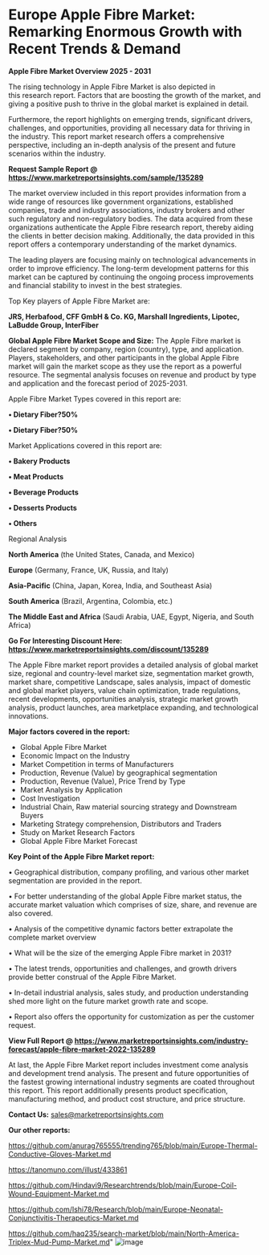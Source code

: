 # Europe Apple Fibre Market: Remarking Enormous Growth with Recent Trends & Demand

<Strong> Apple Fibre Market Overview 2025 - 2031</strong>

The rising technology in Apple Fibre Market is also depicted in this research report. Factors that are boosting the growth of the market, and giving a positive push to thrive in the global market is explained in detail.

Furthermore, the report highlights on emerging trends, significant drivers, challenges, and opportunities, providing all necessary data for thriving in the industry. This report market research offers a comprehensive perspective, including an in-depth analysis of the present and future scenarios within the industry.

<strong>Request Sample Report @ <a href=https://www.marketreportsinsights.com/sample/135289>https://www.marketreportsinsights.com/sample/135289</a></strong>

The market overview included in this report provides information from a wide range of resources like government organizations, established companies, trade and industry associations, industry brokers and other such regulatory and non-regulatory bodies. The data acquired from these organizations authenticate the Apple Fibre research report, thereby aiding the clients in better decision making. Additionally, the data provided in this report offers a contemporary understanding of the market dynamics.

The leading players are focusing mainly on technological advancements in order to improve efficiency. The long-term development patterns for this market can be captured by continuing the ongoing process improvements and financial stability to invest in the best strategies.

Top Key players of Apple Fibre Market are:

<strong>JRS, Herbafood, CFF GmbH & Co. KG, Marshall Ingredients, Lipotec, LaBudde Group, InterFiber</strong>

<strong><b>Global Apple Fibre Market Scope and Size:</b></strong>
The Apple Fibre market is declared segment by company, region (country), type, and application. Players, stakeholders, and other participants in the global Apple Fibre market will gain the market scope as they use the report as a powerful resource. The segmental analysis focuses on revenue and product by type and application and the forecast period of 2025-2031.

Apple Fibre Market Types covered in this report are:

<strong>• Dietary Fiber?50%

• Dietary Fiber?50%</strong>

Market Applications covered in this report are:

<strong>• Bakery Products

• Meat Products

• Beverage Products

• Desserts Products

• Others</strong> 

Regional Analysis

<strong>North America</strong> (the United States, Canada, and Mexico)

<strong>Europe</strong> (Germany, France, UK, Russia, and Italy)

<strong>Asia-Pacific</strong> (China, Japan, Korea, India, and Southeast Asia)

<strong>South America</strong> (Brazil, Argentina, Colombia, etc.)

<strong>The Middle East and Africa</strong> (Saudi Arabia, UAE, Egypt, Nigeria, and South Africa)

<strong>Go For Interesting Discount Here: <a href=https://www.marketreportsinsights.com/discount/135289>https://www.marketreportsinsights.com/discount/135289</a></strong>

The Apple Fibre market report provides a detailed analysis of global market size, regional and country-level market size, segmentation market growth, market share, competitive Landscape, sales analysis, impact of domestic and global market players, value chain optimization, trade regulations, recent developments, opportunities analysis, strategic market growth analysis, product launches, area marketplace expanding, and technological innovations.

<strong><b>Major factors covered in the report:</b></strong>
<ul>
  <li>Global Apple Fibre Market </li>
  <li>Economic Impact on the Industry</li>
  <li>Market Competition in terms of Manufacturers</li>
  <li>Production, Revenue (Value) by geographical segmentation</li>
  <li>Production, Revenue (Value), Price Trend by Type</li>
  <li>Market Analysis by Application</li>
  <li>Cost Investigation</li>
  <li>Industrial Chain, Raw material sourcing strategy and Downstream Buyers</li>
  <li>Marketing Strategy comprehension, Distributors and Traders</li>
  <li>Study on Market Research Factors</li>
  <li>Global Apple Fibre Market Forecast</li>
</ul>

<strong><b>Key Point of the Apple Fibre Market report:</b></strong>

• Geographical distribution, company profiling, and various other market segmentation are provided in the report.

• For better understanding of the global Apple Fibre market status, the accurate market valuation which comprises of size, share, and revenue are also covered.

• Analysis of the competitive dynamic factors better extrapolate the complete market overview

• What will be the size of the emerging Apple Fibre market in 2031?

• The latest trends, opportunities and challenges, and growth drivers provide better construal of the Apple Fibre Market.

• In-detail industrial analysis, sales study, and production understanding shed more light on the future market growth rate and scope.

• Report also offers the opportunity for customization as per the customer request.

<strong><b>View Full Report @ <a href=https://www.marketreportsinsights.com/industry-forecast/apple-fibre-market-2022-135289>https://www.marketreportsinsights.com/industry-forecast/apple-fibre-market-2022-135289</a></b></strong>


At last, the Apple Fibre Market report includes investment come analysis and development trend analysis. The present and future opportunities of the fastest growing international industry segments are coated throughout this report. This report additionally presents product specification, manufacturing method, and product cost structure, and price structure.

<strong>Contact Us:</strong>
sales@marketreportsinsights.com

<strong>Our other reports:</strong>

<a href=https://github.com/anurag765555/trending765/blob/main/Europe-Thermal-Conductive-Gloves-Market.md>https://github.com/anurag765555/trending765/blob/main/Europe-Thermal-Conductive-Gloves-Market.md</a>

<a href=https://tanomuno.com/illust/433861>https://tanomuno.com/illust/433861</a>

<a href=https://github.com/Hindavi9/Researchtrends/blob/main/Europe-Coil-Wound-Equipment-Market.md>https://github.com/Hindavi9/Researchtrends/blob/main/Europe-Coil-Wound-Equipment-Market.md</a>

<a href=https://github.com/Ishi78/Research/blob/main/Europe-Neonatal-Conjunctivitis-Therapeutics-Market.md>https://github.com/Ishi78/Research/blob/main/Europe-Neonatal-Conjunctivitis-Therapeutics-Market.md</a>

<a href=https://github.com/haq235/search-market/blob/main/North-America-Triplex-Mud-Pump-Market.md>https://github.com/haq235/search-market/blob/main/North-America-Triplex-Mud-Pump-Market.md</a>"
![image](https://github.com/user-attachments/assets/bd5dfdcd-fd33-4b9b-931f-0412d34f4350)
